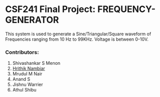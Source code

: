 # CSF241 Final Project: FREQUENCY-GENERATOR

This system is used to generate a Sine/Triangular/Square waveform of Frequencies ranging
from 10 Hz to 99KHz. Voltage is between 0-10V.

### Contributors:
1. Shivashankar S Menon
2. [Hrithik Nambiar](https://github.com/HrithikNambiar)
3. Mrudul M Nair
4. Anand S 
5. Jishnu Warrier
6. Athul Shibu
